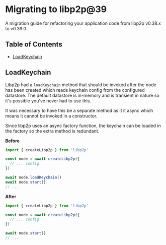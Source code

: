 # Migrating to libp2p@39 <!-- omit in toc -->

A migration guide for refactoring your application code from libp2p v0.38.x to v0.39.0.

## Table of Contents <!-- omit in toc -->

- [LoadKeychain](#loadkeychain)

## LoadKeychain

Libp2p had a `loadKeychain` method that should be invoked after the node has been created which reads keychain config from the configured datastore. The default datastore is in-memory and is transient in nature so it's possible you've never had to use this.

It was necessary to have this be a separate method as it it async which means it cannot be invoked in a constructor.

Since libp2p uses an async factory function, the keychain can be loaded in the factory so the extra method is redundant.

**Before**

```js
import { createLibp2p } from 'libp2p'

const node = await createLibp2p({
  // ... config
})

await node.loadKeychain()
await node.start()
// ...
```

**After**

```js
import { createLibp2p } from 'libp2p'

const node = await createLibp2p({
  // ... config
})

await node.start()
// ...
```
